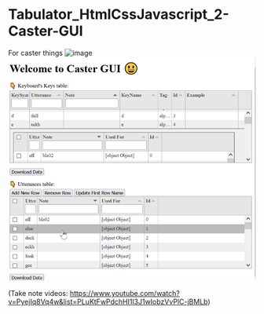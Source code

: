 # Tabulator_HtmlCssJavascript_2-Caster-GUI
For caster things
![image](https://user-images.githubusercontent.com/47902139/213589467-2127d660-1bd4-40c9-8944-4d42c9252f2e.png)
![image](/image/2023-01-19_22-51-35.png)


(Take note videos: https://www.youtube.com/watch?v=PyejIq8Vq4w&list=PLuKtFwPdchHI1l3J1wIobzVvPlC-jBMLb)
